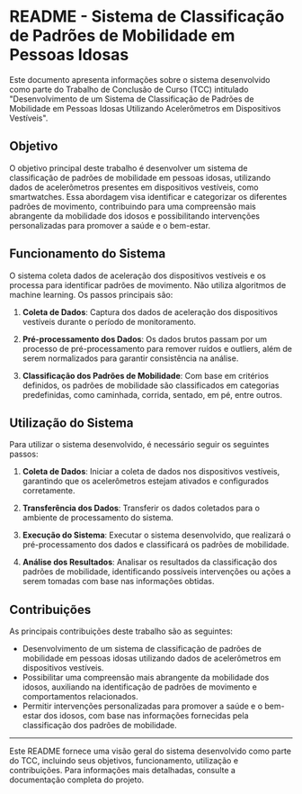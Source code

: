 # README - Sistema de Classificação de Padrões de Mobilidade em Pessoas Idosas

Este documento apresenta informações sobre o sistema desenvolvido como parte do Trabalho de Conclusão de Curso (TCC) intitulado "Desenvolvimento de um Sistema de Classificação de Padrões de Mobilidade em Pessoas Idosas Utilizando Acelerômetros em Dispositivos Vestíveis".

## Objetivo

O objetivo principal deste trabalho é desenvolver um sistema de classificação de padrões de mobilidade em pessoas idosas, utilizando dados de acelerômetros presentes em dispositivos vestíveis, como smartwatches. Essa abordagem visa identificar e categorizar os diferentes padrões de movimento, contribuindo para uma compreensão mais abrangente da mobilidade dos idosos e possibilitando intervenções personalizadas para promover a saúde e o bem-estar.

## Funcionamento do Sistema

O sistema coleta dados de aceleração dos dispositivos vestíveis e os processa para identificar padrões de movimento. Não utiliza algoritmos de machine learning. Os passos principais são:

1. **Coleta de Dados**: Captura dos dados de aceleração dos dispositivos vestíveis durante o período de monitoramento.

2. **Pré-processamento dos Dados**: Os dados brutos passam por um processo de pré-processamento para remover ruídos e outliers, além de serem normalizados para garantir consistência na análise.

3. **Classificação dos Padrões de Mobilidade**: Com base em critérios definidos, os padrões de mobilidade são classificados em categorias predefinidas, como caminhada, corrida, sentado, em pé, entre outros.

## Utilização do Sistema

Para utilizar o sistema desenvolvido, é necessário seguir os seguintes passos:

1. **Coleta de Dados**: Iniciar a coleta de dados nos dispositivos vestíveis, garantindo que os acelerômetros estejam ativados e configurados corretamente.

2. **Transferência dos Dados**: Transferir os dados coletados para o ambiente de processamento do sistema.

3. **Execução do Sistema**: Executar o sistema desenvolvido, que realizará o pré-processamento dos dados e classificará os padrões de mobilidade.

4. **Análise dos Resultados**: Analisar os resultados da classificação dos padrões de mobilidade, identificando possíveis intervenções ou ações a serem tomadas com base nas informações obtidas.

## Contribuições

As principais contribuições deste trabalho são as seguintes:

- Desenvolvimento de um sistema de classificação de padrões de mobilidade em pessoas idosas utilizando dados de acelerômetros em dispositivos vestíveis.
- Possibilitar uma compreensão mais abrangente da mobilidade dos idosos, auxiliando na identificação de padrões de movimento e comportamentos relacionados.
- Permitir intervenções personalizadas para promover a saúde e o bem-estar dos idosos, com base nas informações fornecidas pela classificação dos padrões de mobilidade.

---

Este README fornece uma visão geral do sistema desenvolvido como parte do TCC, incluindo seus objetivos, funcionamento, utilização e contribuições. Para informações mais detalhadas, consulte a documentação completa do projeto.
